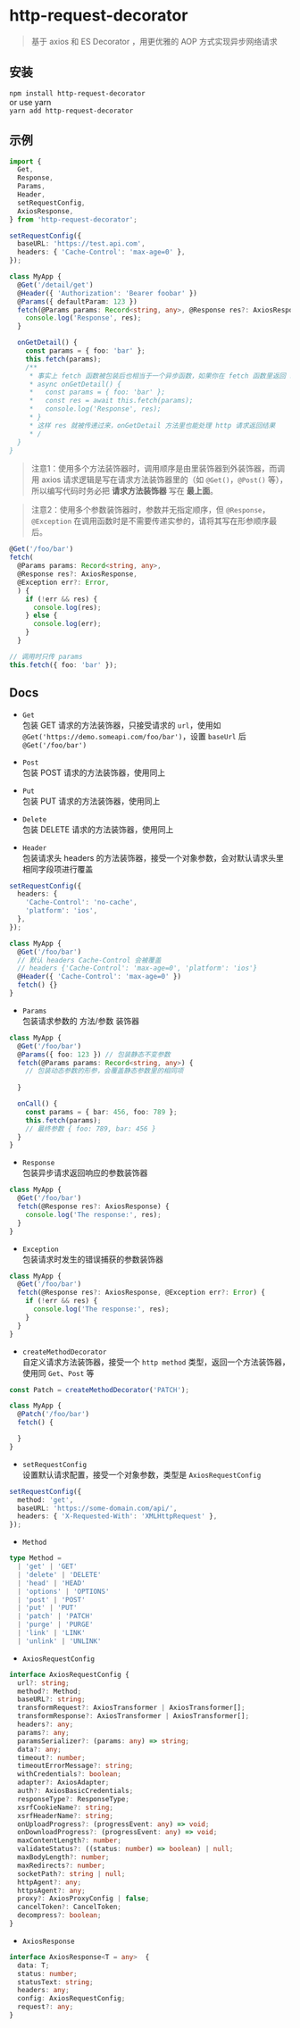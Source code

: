 # http-request-decorator

> 基于 axios 和 ES Decorator ，用更优雅的 AOP 方式实现异步网络请求

## 安装
`npm install http-request-decorator` <br>
or use yarn 
<br>
`yarn add http-request-decorator`

## 示例
```ts
import {
  Get,
  Response,
  Params,
  Header,
  setRequestConfig,
  AxiosResponse,
} from 'http-request-decorator';

setRequestConfig({
  baseURL: 'https://test.api.com',
  headers: { 'Cache-Control': 'max-age=0' },
});

class MyApp {
  @Get('/detail/get')
  @Header({ 'Authorization': 'Bearer foobar' })
  @Params({ defaultParam: 123 })
  fetch(@Params params: Record<string, any>, @Response res?: AxiosResponse) {
    console.log('Response', res);
  }

  onGetDetail() {
    const params = { foo: 'bar' };
    this.fetch(params);
    /**
     * 事实上 fetch 函数被包装后也相当于一个异步函数，如果你在 fetch 函数里返回 res，onGetDetail 也可以改写成 async/await 函数（或是 Promise 般调用：this.fetch().then(res => {})）：
     * async onGetDetail() {
     *   const params = { foo: 'bar' };
     *   const res = await this.fetch(params);
     *   console.log('Response', res);
     * }
     * 这样 res 就被传递过来，onGetDetail 方法里也能处理 http 请求返回结果
     * /
  }
}
```

> 注意1：使用多个方法装饰器时，调用顺序是由里装饰器到外装饰器，而调用 axios 请求逻辑是写在请求方法装饰器里的（如 `@Get()`，`@Post()` 等），所以编写代码时务必把 **请求方法装饰器** 写在 **最上面**。

> 注意2：使用多个参数装饰器时，参数并无指定顺序，但 `@Response`，`@Exception` 在调用函数时是不需要传递实参的，请将其写在形参顺序最后。
```ts
@Get('/foo/bar')
fetch(
  @Params params: Record<string, any>,
  @Response res?: AxiosResponse,
  @Exception err?: Error,
  ) {
    if (!err && res) {
      console.log(res);
    } else {
      console.log(err);
    }
  }

// 调用时只传 params
this.fetch({ foo: 'bar' });
```

## Docs
- `Get` <br>
包装 GET 请求的方法装饰器，只接受请求的 `url`，使用如 `@Get('https://demo.someapi.com/foo/bar')`，设置 `baseUrl` 后 `@Get('/foo/bar')`

- `Post` <br>
包装 POST 请求的方法装饰器，使用同上

- `Put` <br>
包装 PUT 请求的方法装饰器，使用同上

- `Delete` <br>
包装 DELETE 请求的方法装饰器，使用同上

- `Header` <br>
包装请求头 headers 的方法装饰器，接受一个对象参数，会对默认请求头里相同字段项进行覆盖
```ts
setRequestConfig({
  headers: {
    'Cache-Control': 'no-cache',
    'platform': 'ios',
  },
});

class MyApp {
  @Get('/foo/bar')
  // 默认 headers Cache-Control 会被覆盖
  // headers {'Cache-Control': 'max-age=0', 'platform': 'ios'}
  @Header({ 'Cache-Control': 'max-age=0' })
  fetch() {}
}
```

- `Params` <br>
包装请求参数的 方法/参数 装饰器
```ts
class MyApp {
  @Get('/foo/bar')
  @Params({ foo: 123 }) // 包装静态不变参数
  fetch(@Params params: Record<string, any>) {
    // 包装动态参数的形参，会覆盖静态参数里的相同项
      
  }

  onCall() {
    const params = { bar: 456, foo: 789 };
    this.fetch(params);
    // 最终参数 { foo: 789, bar: 456 }
  }
}
```

- `Response` <br>
包装异步请求返回响应的参数装饰器
```ts
class MyApp {
  @Get('/foo/bar')
  fetch(@Response res?: AxiosResponse) {
    console.log('The response:', res);
  }
}
```

- `Exception` <br>
包装请求时发生的错误捕获的参数装饰器
```ts
class MyApp {
  @Get('/foo/bar')
  fetch(@Response res?: AxiosResponse, @Exception err?: Error) {
    if (!err && res) {
      console.log('The response:', res);
    }
  }
}
```

- `createMethodDecorator` <br>
自定义请求方法装饰器，接受一个 `http method` 类型，返回一个方法装饰器，使用同 `Get`、`Post` 等
```ts
const Patch = createMethodDecorator('PATCH');

class MyApp {
  @Patch('/foo/bar')
  fetch() {

  }
}
```

- `setRequestConfig` <br>
设置默认请求配置，接受一个对象参数，类型是 `AxiosRequestConfig`
```ts
setRequestConfig({
  method: 'get',
  baseURL: 'https://some-domain.com/api/',
  headers: { 'X-Requested-With': 'XMLHttpRequest' },
});
```

- `Method` <br>
```ts
type Method =
  | 'get' | 'GET'
  | 'delete' | 'DELETE'
  | 'head' | 'HEAD'
  | 'options' | 'OPTIONS'
  | 'post' | 'POST'
  | 'put' | 'PUT'
  | 'patch' | 'PATCH'
  | 'purge' | 'PURGE'
  | 'link' | 'LINK'
  | 'unlink' | 'UNLINK'
```

- `AxiosRequestConfig` <br>
```ts
interface AxiosRequestConfig {
  url?: string;
  method?: Method;
  baseURL?: string;
  transformRequest?: AxiosTransformer | AxiosTransformer[];
  transformResponse?: AxiosTransformer | AxiosTransformer[];
  headers?: any;
  params?: any;
  paramsSerializer?: (params: any) => string;
  data?: any;
  timeout?: number;
  timeoutErrorMessage?: string;
  withCredentials?: boolean;
  adapter?: AxiosAdapter;
  auth?: AxiosBasicCredentials;
  responseType?: ResponseType;
  xsrfCookieName?: string;
  xsrfHeaderName?: string;
  onUploadProgress?: (progressEvent: any) => void;
  onDownloadProgress?: (progressEvent: any) => void;
  maxContentLength?: number;
  validateStatus?: ((status: number) => boolean) | null;
  maxBodyLength?: number;
  maxRedirects?: number;
  socketPath?: string | null;
  httpAgent?: any;
  httpsAgent?: any;
  proxy?: AxiosProxyConfig | false;
  cancelToken?: CancelToken;
  decompress?: boolean;
}
```

- `AxiosResponse`
```ts
interface AxiosResponse<T = any>  {
  data: T;
  status: number;
  statusText: string;
  headers: any;
  config: AxiosRequestConfig;
  request?: any;
}
```
